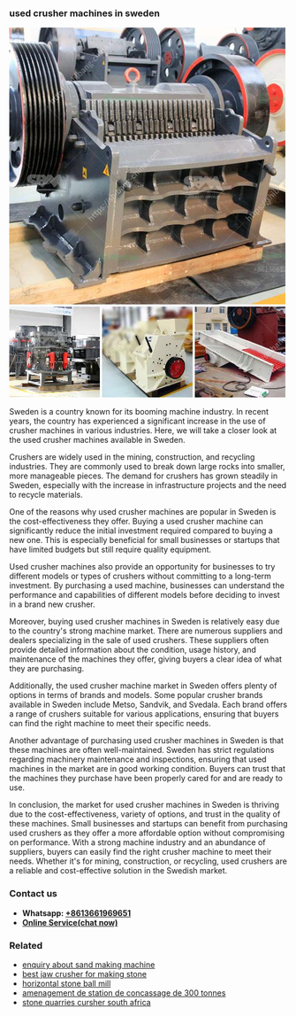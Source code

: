 <h3>used crusher machines in sweden</h3><img src='1708497141.jpg' alt=''><p>Sweden is a country known for its booming machine industry. In recent years, the country has experienced a significant increase in the use of crusher machines in various industries. Here, we will take a closer look at the used crusher machines available in Sweden.</p><p>Crushers are widely used in the mining, construction, and recycling industries. They are commonly used to break down large rocks into smaller, more manageable pieces. The demand for crushers has grown steadily in Sweden, especially with the increase in infrastructure projects and the need to recycle materials.</p><p>One of the reasons why used crusher machines are popular in Sweden is the cost-effectiveness they offer. Buying a used crusher machine can significantly reduce the initial investment required compared to buying a new one. This is especially beneficial for small businesses or startups that have limited budgets but still require quality equipment.</p><p>Used crusher machines also provide an opportunity for businesses to try different models or types of crushers without committing to a long-term investment. By purchasing a used machine, businesses can understand the performance and capabilities of different models before deciding to invest in a brand new crusher.</p><p>Moreover, buying used crusher machines in Sweden is relatively easy due to the country's strong machine market. There are numerous suppliers and dealers specializing in the sale of used crushers. These suppliers often provide detailed information about the condition, usage history, and maintenance of the machines they offer, giving buyers a clear idea of what they are purchasing.</p><p>Additionally, the used crusher machine market in Sweden offers plenty of options in terms of brands and models. Some popular crusher brands available in Sweden include Metso, Sandvik, and Svedala. Each brand offers a range of crushers suitable for various applications, ensuring that buyers can find the right machine to meet their specific needs.</p><p>Another advantage of purchasing used crusher machines in Sweden is that these machines are often well-maintained. Sweden has strict regulations regarding machinery maintenance and inspections, ensuring that used machines in the market are in good working condition. Buyers can trust that the machines they purchase have been properly cared for and are ready to use.</p><p>In conclusion, the market for used crusher machines in Sweden is thriving due to the cost-effectiveness, variety of options, and trust in the quality of these machines. Small businesses and startups can benefit from purchasing used crushers as they offer a more affordable option without compromising on performance. With a strong machine industry and an abundance of suppliers, buyers can easily find the right crusher machine to meet their needs. Whether it's for mining, construction, or recycling, used crushers are a reliable and cost-effective solution in the Swedish market.</p><h3>Contact us</h3><ul><li><strong>Whatsapp:&nbsp;<a href="https://wa.me/8613661969651">+8613661969651</a></strong></li><li><a href="https://swt.shibang-china.com/?git&amp;zhl&amp;used crusher machines in sweden"><strong>Online Service(chat now)</strong></a></li></ul><h3>Related</h3><ul><li><a href='enquiry about sand making machine.md'>enquiry about sand making machine</a></li><li><a href='best jaw crusher for making stone.md'>best jaw crusher for making stone</a></li><li><a href='horizontal stone ball mill.md'>horizontal stone ball mill</a></li><li><a href='amenagement de station de concassage de 300 tonnes.md'>amenagement de station de concassage de 300 tonnes</a></li><li><a href='stone quarries cursher south africa.md'>stone quarries cursher south africa</a></li></ul>